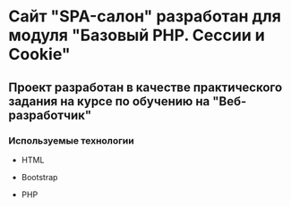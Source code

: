 # Сайт "SPA-салон" разработан для модуля "Базовый PHP. Сессии и Cookie"

## Проект разработан в качестве практического задания на курсе по обучению на "Веб-разработчик"

### Используемые технологии

+ HTML

+ Bootstrap

+ PHP
